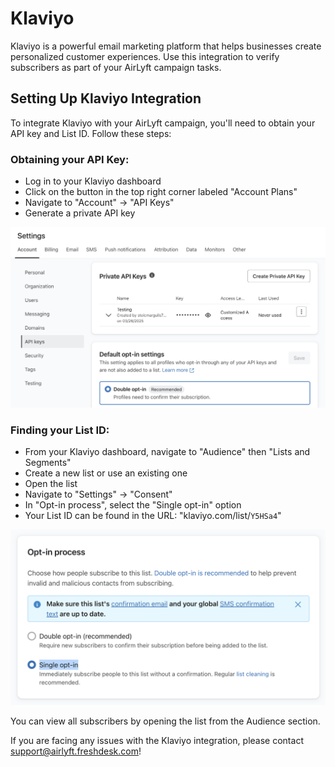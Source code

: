# Klaviyo

Klaviyo is a powerful email marketing platform that helps businesses create personalized customer experiences. Use this integration to verify subscribers as part of your AirLyft campaign tasks.

## Setting Up Klaviyo Integration

To integrate Klaviyo with your AirLyft campaign, you'll need to obtain your API key and List ID. Follow these steps:

### Obtaining your API Key:

- Log in to your Klaviyo dashboard
- Click on the button in the top right corner labeled "Account Plans"
- Navigate to "Account" → "API Keys"
- Generate a private API key

![Klaviyo API Key](../../../images/EmailKlaviyoPrivateKey.png)

### Finding your List ID:

- From your Klaviyo dashboard, navigate to "Audience" then "Lists and Segments"
- Create a new list or use an existing one
- Open the list
- Navigate to "Settings" → "Consent"
- In "Opt-in process", select the "Single opt-in" option
- Your List ID can be found in the URL: "klaviyo.com/list/`Y5HSa4`"

![Klaviyo List ID](../../../images/EmailKlaviyoSetting.png)

You can view all subscribers by opening the list from the Audience section.

If you are facing any issues with the Klaviyo integration, please contact [support@airlyft.freshdesk.com](mailto:support@airlyft.freshdesk.com)!

